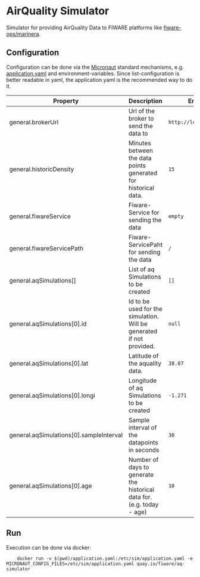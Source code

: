 # AirQuality Simulator

Simulator for providing AirQuality Data to FIWARE platforms like [fiware-ops/marinera](https://github.com/FIWARE-Ops/marinera).

## Configuration

Configuration can be done via the [Micronaut](https://micronaut.io/) standard mechanisms, e.g. [application.yaml](./src/main/resources/application.yaml) and environment-variables.
Since list-configuration is better readable in yaml, the application.yaml is the recommended way to do it.

| Property                                | Description                                                           | Env-Var                     |
|-----------------------------------------|-----------------------------------------------------------------------|-----------------------------|
| general.brokerUrl                       | Url of the broker to send the data to                                 | ```http://localhost:1026``` |
| general.historicDensity                 | Minutes between the data points generated for historical data.        | ```15```                    |
| general.fiwareService                   | Fiware-Service for sending the data                                   | ```empty```                 |
| general.fiwareServicePath               | Fiware-ServicePaht for sending the data                               | ```/```                     |
| general.aqSimulations[]                 | List of aq Simulations to be created                                  | ```[]```                    |
| general.aqSimulations[0].id             | Id to be used for the simulation. Will be generated if not provided.  | ```null```                  |
| general.aqSimulations[0].lat            | Latitude of the aquality data.                                        | ```38.07```                 |
| general.aqSimulations[0].longi          | Longitude of aq Simulations to be created                             | ```-1.271```                |
| general.aqSimulations[0].sampleInterval | Sample interval of the datapoints in seconds                          | ```30```                    |
| general.aqSimulations[0].age            | Number of days to generate the historical data for.(e.g. today - age) | ```10```                    |

## Run

Execution can be done via docker: 
```shell
    docker run -v $(pwd)/application.yaml:/etc/sim/application.yaml -e MICRONAUT_CONFIG_FILES=/etc/sim/application.yaml quay.io/fiware/aq-simulator
```
